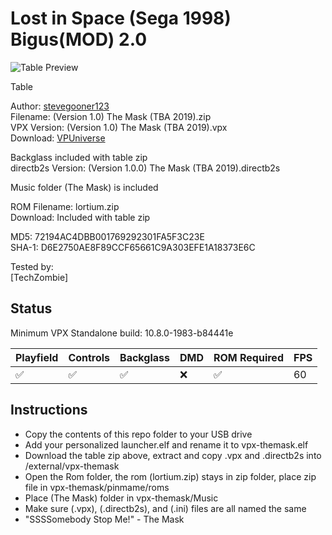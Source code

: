 # Lost in Space (Sega 1998) Bigus(MOD) 2.0

![Table Preview](https://vpuniverse.com/screenshots/monthly_2024_09/TheMask(TBA2019)Desktop.png.39d23b96a759f1318c33cd2c21208554.png)

Table

Author: [stevegooner123](https://vpuniverse.com/profile/1357-stevegooner123/)  
Filename:  (Version 1.0) The Mask (TBA 2019).zip  
VPX Version: (Version 1.0) The Mask (TBA 2019).vpx  
Download: [VPUniverse](https://vpuniverse.com/files/file/21768-the-mask-tba-2019/)

Backglass included with table zip  
directb2s Version: (Version 1.0.0) The Mask (TBA 2019).directb2s

Music folder (The Mask) is included


ROM 
Filename: lortium.zip  
Download: Included with table zip

MD5: 72194AC4DBB001769292301FA5F3C23E  
SHA-1: D6E2750AE8F89CCF65661C9A303EFE1A18373E6C
  
Tested by:  
[TechZombie]

## Status 

Minimum VPX Standalone build: 10.8.0-1983-b84441e

| Playfield | Controls | Backglass | DMD | ROM Required | FPS | 
|-----------|----------|-----------|-----|--------------|-----|
| :white_check_mark: | :white_check_mark: | :white_check_mark: | :x: | :white_check_mark: | 60 |

## Instructions

- Copy the contents of this repo folder to your USB drive
- Add your personalized launcher.elf and rename it to vpx-themask.elf
- Download the table zip above, extract and copy .vpx and .directb2s into /external/vpx-themask
- Open the Rom folder, the rom (lortium.zip) stays in zip folder, place zip file in vpx-themask/pinmame/roms
- Place (The Mask) folder in vpx-themask/Music
- Make sure (.vpx), (.directb2s), and (.ini) files are all named the same
- "SSSSomebody Stop Me!" - The Mask
